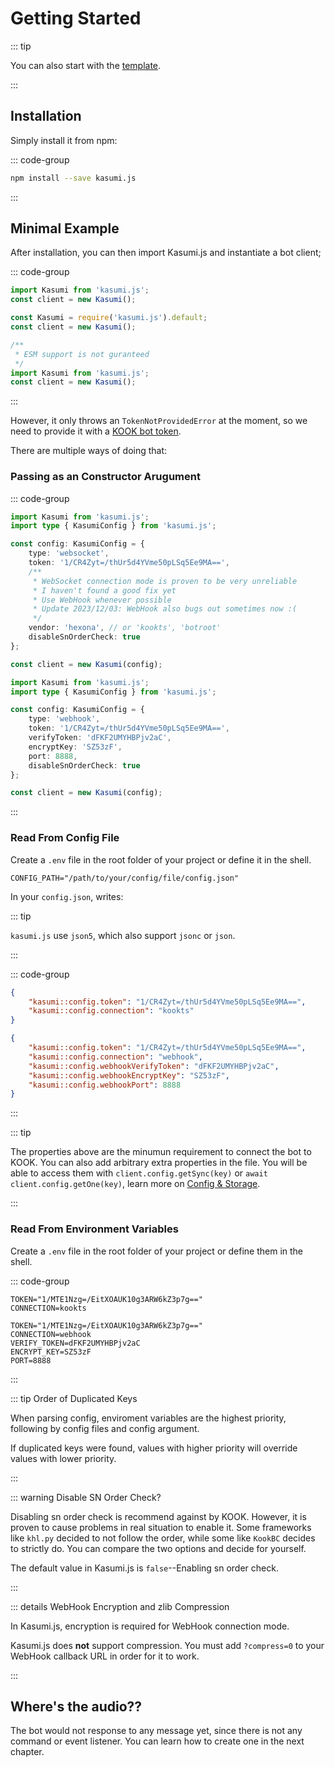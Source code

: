 # Getting Started

::: tip

You can also start with the [template](https://github.com/HexaNona/kasumi-template).

:::

## Installation

Simply install it from npm:

::: code-group

```sh [npm]
npm install --save kasumi.js
```

:::

## Minimal Example

After installation, you can then import Kasumi.js and instantiate a bot client;

::: code-group

```typescript [index.ts]
import Kasumi from 'kasumi.js';
const client = new Kasumi();
```

```javascript [index.cjs]
const Kasumi = require('kasumi.js').default;
const client = new Kasumi();
```

```javascript [index.mjs]
/**
 * ESM support is not guranteed
 */
import Kasumi from 'kasumi.js';
const client = new Kasumi();
```

:::

However, it only throws an `TokenNotProvidedError` at the moment, so we need to provide it with a [KOOK bot token](https://developer.kookapp.cn/app/index).

There are multiple ways of doing that:

### Passing as an Constructor Arugument

::: code-group

```typescript [WebSocket]
import Kasumi from 'kasumi.js';
import type { KasumiConfig } from 'kasumi.js';

const config: KasumiConfig = {
    type: 'websocket',
    token: '1/CR4Zyt=/thUr5d4YVme50pLSq5Ee9MA==',
    /**
     * WebSocket connection mode is proven to be very unreliable
     * I haven't found a good fix yet
     * Use WebHook whenever possible
     * Update 2023/12/03: WebHook also bugs out sometimes now :(
     */
    vendor: 'hexona', // or 'kookts', 'botroot'
    disableSnOrderCheck: true
};

const client = new Kasumi(config);
```

```typescript [WebHook]
import Kasumi from 'kasumi.js';
import type { KasumiConfig } from 'kasumi.js';

const config: KasumiConfig = {
    type: 'webhook',
    token: '1/CR4Zyt=/thUr5d4YVme50pLSq5Ee9MA==',
    verifyToken: 'dFKF2UMYHBPjv2aC',
    encryptKey: 'SZ53zF',
    port: 8888,
    disableSnOrderCheck: true
};

const client = new Kasumi(config);
```

:::

### Read From Config File

Create a `.env` file in the root folder of your project or define it in the shell.

```properties
CONFIG_PATH="/path/to/your/config/file/config.json"
```

In your `config.json`, writes:

::: tip

`kasumi.js` use `json5`, which also support `jsonc` or `json`.

:::

::: code-group

```json [WebSocket]
{
    "kasumi::config.token": "1/CR4Zyt=/thUr5d4YVme50pLSq5Ee9MA==",
    "kasumi::config.connection": "kookts"
}
```

```json [WebHook]
{
    "kasumi::config.token": "1/CR4Zyt=/thUr5d4YVme50pLSq5Ee9MA==",
    "kasumi::config.connection": "webhook",
    "kasumi::config.webhookVerifyToken": "dFKF2UMYHBPjv2aC",
    "kasumi::config.webhookEncryptKey": "SZ53zF",
    "kasumi::config.webhookPort": 8888
}
```

:::

::: tip

The properties above are the minumun requirement to connect the bot to KOOK. You can also add arbitrary extra properties in the file. You will be able to access them with `client.config.getSync(key)` or `await client.config.getOne(key)`, learn more on [Config & Storage](../config-storage/overview).

:::

### Read From Environment Variables

Create a `.env` file in the root folder of your project or define them in the shell.

::: code-group

```properties [WebSocket]
TOKEN="1/MTE1Nzg=/EitXOAUK10g3ARW6kZ3p7g=="
CONNECTION=kookts
```

```properties [WebHook]
TOKEN="1/MTE1Nzg=/EitXOAUK10g3ARW6kZ3p7g=="
CONNECTION=webhook
VERIFY_TOKEN=dFKF2UMYHBPjv2aC
ENCRYPT_KEY=SZ53zF
PORT=8888
```

:::

::: tip Order of Duplicated Keys

When parsing config, enviroment variables are the highest priority, following by config files and config argument.

If duplicated keys were found, values with higher priority will override values with lower priority.

:::

::: warning Disable SN Order Check?

Disabling sn order check is recommend against by KOOK. However, it is proven to cause problems in real situation to enable it. Some frameworks like `khl.py` decided to not follow the order, while some like `KookBC` decides to strictly do. You can compare the two options and decide for yourself.

The default value in Kasumi.js is `false`--Enabling sn order check.

:::

::: details WebHook Encryption and zlib Compression

In Kasumi.js, encryption is required for WebHook connection mode.

Kasumi.js does **not** support compression. You must add `?compress=0` to your WebHook callback URL in order for it to work.

:::

## Where's the audio??

The bot would not response to any message yet, since there is not any command or event listener. You can learn how to create one in the next chapter.
